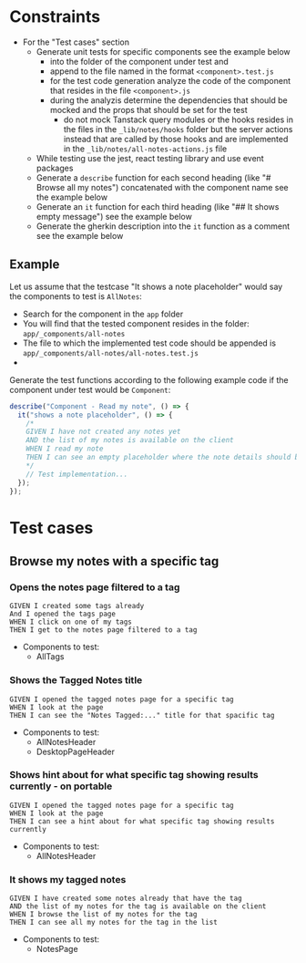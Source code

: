 # Constraints

- For the "Test cases" section
  - Generate unit tests for specific components see the example below
    - into the folder of the component under test and
    - append to the file named in the format `<component>.test.js`
    - for the test code generation analyze the code of the component that resides in the file `<component>.js`
    - during the analyzis determine the dependencies that should be mocked and the props that should be set for the test
      - do not mock Tanstack query modules or the hooks resides in the files in the `_lib/notes/hooks` folder but the server actions instead that are called by those hooks and are implemented in the `_lib/notes/all-notes-actions.js` file
  - While testing use the jest, react testing library and use event packages
  - Generate a `describe` function for each second heading (like "# Browse all my notes") concatenated with the component name see the example below
  - Generate an `it` function for each third heading (like "## It shows empty message") see the example below
  - Generate the gherkin description into the `it` function as a comment see the example below

## Example

Let us assume that the testcase "It shows a note placeholder" would say the components to test is `AllNotes`:

- Search for the component in the `app` folder
- You will find that the tested component resides in the folder: `app/_components/all-notes`
- The file to which the implemented test code should be appended is `app/_components/all-notes/all-notes.test.js`
-

Generate the test functions according to the following example code if the component under test would be `Component`:

```javascript
describe("Component - Read my note", () => {
  it("shows a note placeholder", () => {
    /*
    GIVEN I have not created any notes yet
    AND the list of my notes is available on the client
    WHEN I read my note
    THEN I can see an empty placeholder where the note details should be
    */
    // Test implementation...
  });
});
```

# Test cases

## Browse my notes with a specific tag

### Opens the notes page filtered to a tag

```gherkin
GIVEN I created some tags already
And I opened the tags page
WHEN I click on one of my tags
THEN I get to the notes page filtered to a tag
```

- Components to test:
  - AllTags

### Shows the Tagged Notes title

```gherkin
GIVEN I opened the tagged notes page for a specific tag
WHEN I look at the page
THEN I can see the "Notes Tagged:..." title for that spacific tag
```

- Components to test:
  - AllNotesHeader
  - DesktopPageHeader

### Shows hint about for what specific tag showing results currently - on portable

```gherkin
GIVEN I opened the tagged notes page for a specific tag
WHEN I look at the page
THEN I can see a hint about for what specific tag showing results currently
```

- Components to test:
  - AllNotesHeader

### It shows my tagged notes

```gherkin
GIVEN I have created some notes already that have the tag
AND the list of my notes for the tag is available on the client
WHEN I browse the list of my notes for the tag
THEN I can see all my notes for the tag in the list
```

- Components to test:
  - NotesPage
